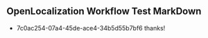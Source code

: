 ## OpenLocalization Workflow Test MarkDown
* 7c0ac254-07a4-45de-ace4-34b5d55b7bf6 thanks!

<!--HONumber=Jul16_HO3-->


